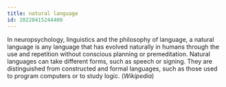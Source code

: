 ```yaml
---
title: natural language
id: 20220415244400
---
```


In neuropsychology, linguistics and the philosophy of language, a natural language is any language that has evolved naturally in humans through the use and repetition without conscious planning or premeditation. Natural languages can take different forms, such as speech or signing. They are distinguished from constructed and formal languages, such as those used to program computers or to study logic. (*Wikipedia*)
